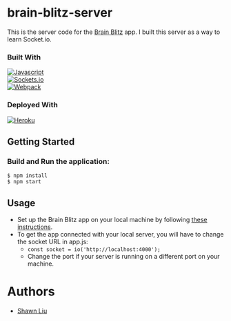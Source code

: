 # brain-blitz-server

This is the server code for the [Brain Blitz](https://github.com/shawn8913/brain-blitz/tree/main) app. I built this server as a way to learn Socket.io.


### Built With
[![Javascript][Javascript.js]][Javascript-url]\
[![Sockets.io][Sockets.js]][Sockets-url]\
[![Webpack][Webpack.js]][Webpack-url]

### Deployed With
[![Heroku][Heroku.js]][Heroku-url]

## Getting Started
### Build and Run the application:

```
$ npm install
$ npm start
````

## Usage
* Set up the Brain Blitz app on your local machine by following [these instructions](https://github.com/shawn8913/brain-blitz/tree/main#build-and-run-the-application).
* To get the app connected with your local server, you will have to change the socket URL in app.js:
  * ``const socket = io('http://localhost:4000');``
  * Change the port if your server is running on a different port on your machine.
 
 
# Authors
* [Shawn Liu](https://github.com/shawn8913)


[Sockets.js]: https://img.shields.io/badge/Sockets.io-20232A?style=for-the-badge&logo=socketdotio&logoColor=61DAFB
[Sockets-url]: https://socket.io/
[Javascript.js]: https://img.shields.io/badge/Javascript-20232A?style=for-the-badge&logo=javascript
[Javascript-url]: https://developer.mozilla.org/en-US/docs/Web/JavaScript
[Webpack.js]: https://img.shields.io/badge/Webpack-20232A?style=for-the-badge&logo=webpack
[Webpack-url]: https://webpack.js.org/
[Heroku.js]: https://img.shields.io/badge/Heroku-20232A?style=for-the-badge&logo=heroku
[Heroku-url]: https://dashboard.heroku.com/

